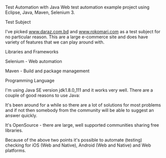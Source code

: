 Test Automation with Java
Web test automation example project using  Eclipse, Java, Maven, Selenium 3.

Test Subject

I've picked www.daraz.com.bd and www.rokomari.com as a test subject for no particular reason. This are a large e-commerce site and does have variety of features that we can play around with.

Libraries and Frameworks

Selenium - Web automation

Maven - Build and package management

Programming Language

I'm using Java SE version jdk1.8.0_111 and it works very well. There are a couple of good reasons to use Java:

It's been around for a while so there are a lot of solutions for most problems and if not then somebody from the community will be able to suggest an answer quickly.

It's OpenSource - there are large, well supported communities sharing free libraries.

Because of the above two points it's possible to automate (testing) checking for iOS (Web and Native), Android (Web and Native) and Web platforms.
